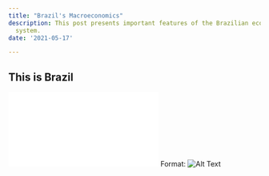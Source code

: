 ```yaml
---
title: "Brazil's Macroeconomics"
description: This post presents important features of the Brazilian economy macroeconomic
  system.
date: '2021-05-17'

---
```


## This is Brazil

![GitHub Logo](/images/flows.pdf)
Format: ![Alt Text](url)





